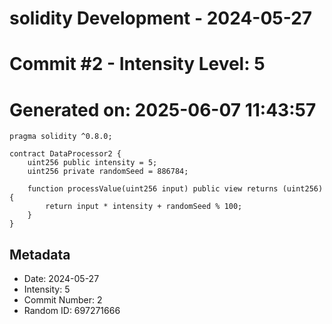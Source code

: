 ﻿# solidity Development - 2024-05-27
# Commit #2 - Intensity Level: 5
# Generated on: 2025-06-07 11:43:57
```solidity
pragma solidity ^0.8.0;

contract DataProcessor2 {
    uint256 public intensity = 5;
    uint256 private randomSeed = 886784;

    function processValue(uint256 input) public view returns (uint256) {
        return input * intensity + randomSeed % 100;
    }
}
```
## Metadata
- Date: 2024-05-27
- Intensity: 5
- Commit Number: 2
- Random ID: 697271666
